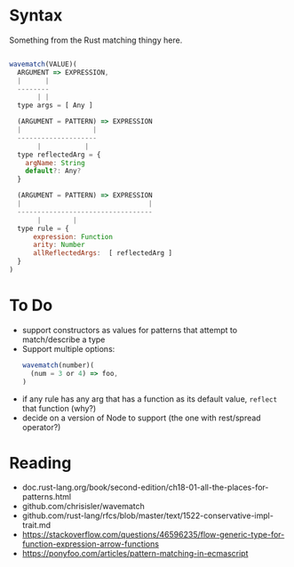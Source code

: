 # Syntax
[syntax]: #syntax

Something from the Rust matching thingy here.

```javascript

wavematch(VALUE)(
  ARGUMENT => EXPRESSION,
  |      |
  --------
       | |
  type args = [ Any ]

  (ARGUMENT = PATTERN) => EXPRESSION
  |                  |
  --------------------
       |           |
  type reflectedArg = {
    argName: String
    default?: Any?
  }

  (ARGUMENT = PATTERN) => EXPRESSION
  |                                |
  ----------------------------------
       |        | 
  type rule = {
      expression: Function
      arity: Number
      allReflectedArgs:  [ reflectedArg ]
  }
)
```

# To Do

- support constructors as values for patterns that attempt to match/describe a type
- Support multiple options:
  ```javascript
  wavematch(number)(
    (num = 3 or 4) => foo,
  )
  ```
- if any rule has any arg that has a function as its default value, `reflect` that function (why?)
- decide on a version of Node to support (the one with rest/spread operator?)

# Reading

- doc.rust-lang.org/book/second-edition/ch18-01-all-the-places-for-patterns.html
- github.com/chrisisler/wavematch
- github.com/rust-lang/rfcs/blob/master/text/1522-conservative-impl-trait.md
- https://stackoverflow.com/questions/46596235/flow-generic-type-for-function-expression-arrow-functions
- https://ponyfoo.com/articles/pattern-matching-in-ecmascript
